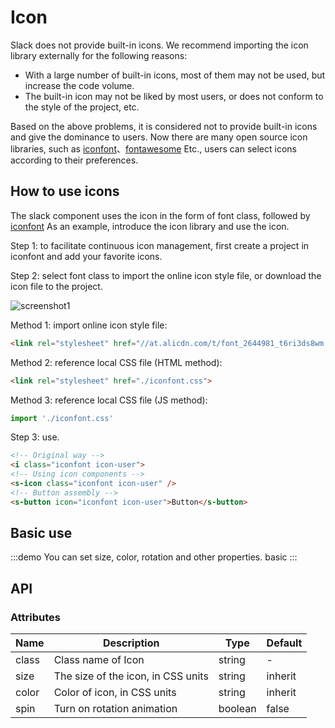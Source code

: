 # Icon

Slack does not provide built-in icons. We recommend importing the icon library externally for the following reasons:

- With a large number of built-in icons, most of them may not be used, but increase the code volume.
- The built-in icon may not be liked by most users, or does not conform to the style of the project, etc.

Based on the above problems, it is considered not to provide built-in icons and give the dominance to users. Now there are many open source icon libraries, such as [iconfont](https://www.iconfont.cn/)、[fontawesome](http://www.fontawesome.com.cn/) Etc., users can select icons according to their preferences.

## How to use icons

The slack component uses the icon in the form of font class, followed by [iconfont](https://www.iconfont.cn/) As an example, introduce the icon library and use the icon.

Step 1: to facilitate continuous icon management, first create a project in iconfont and add your favorite icons.

Step 2: select font class to import the online icon style file, or download the icon file to the project.

![screenshot1](/assets/images/screenshot1.png)

Method 1: import online icon style file:

```html
<link rel="stylesheet" href="//at.alicdn.com/t/font_2644981_t6ri3ds8wm.css">
```

Method 2: reference local CSS file (HTML method):

```html
<link rel="stylesheet" href="./iconfont.css">
```

Method 3: reference local CSS file (JS method):

```js
import './iconfont.css'
```

Step 3: use.

```html
<!-- Original way -->
<i class="iconfont icon-user">
<!-- Using icon components -->
<s-icon class="iconfont icon-user" />
<!-- Button assembly -->
<s-button icon="iconfont icon-user">Button</s-button>
```

## Basic use

:::demo You can set size, color, rotation and other properties.
basic
:::

## API

### Attributes

| Name | Description | Type | Default |
| ---- | ----------- | ---- | ------- |
| class | Class name of Icon | string | - |
| size | The size of the icon, in CSS units | string | inherit |
| color | Color of icon, in CSS units | string | inherit |
| spin | Turn on rotation animation | boolean | false |
